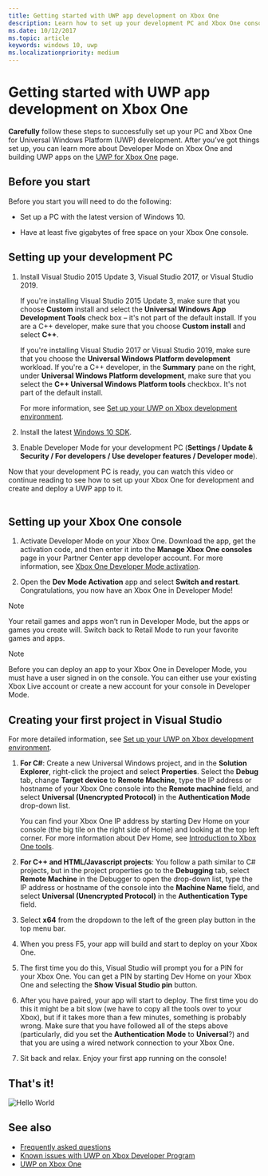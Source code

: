 ```yaml
---
title: Getting started with UWP app development on Xbox One
description: Learn how to set up your development PC and Xbox One console to get started with Universal Windows Platform (UWP) app development on Xbox One.
ms.date: 10/12/2017
ms.topic: article
keywords: windows 10, uwp
ms.localizationpriority: medium
---
```

# Getting started with UWP app development on Xbox One

**Carefully** follow these steps to successfully set up your PC and Xbox One for Universal Windows Platform (UWP) development. After you’ve got things set up, you can learn more about Developer Mode on Xbox One and building UWP apps on the [UWP for Xbox One](index.md) page. 

## Before you start

Before you start you will need to do the following:
-	Set up a PC with the latest version of Windows 10.
<!-- -	Install Microsoft Visual Studio 2015 Update 3 or Microsoft Visual Studio 2019.

    > [!NOTE]
    > Visual Studio 2019 is required if you are using the Windows 10, build 15063 SDK. -->

- Have at least five gigabytes of free space on your Xbox One console.

## Setting up your development PC

1.	Install Visual Studio 2015 Update 3, Visual Studio 2017, or Visual Studio 2019.

    If you're installing Visual Studio 2015 Update 3, make sure that you choose **Custom** install and select the **Universal Windows App Development Tools** check box – it's not part of the default install. If you are a C++ developer, make sure that you choose **Custom install** and select **C++**.

    If you're installing Visual Studio 2017 or Visual Studio 2019, make sure that you choose the **Universal Windows Platform development** workload. If you're a C++ developer, in the **Summary** pane on the right, under **Universal Windows Platform development**, make sure that you select the **C++ Universal Windows Platform tools** checkbox. It's not part of the default install.

    For more information, see [Set up your UWP on Xbox development environment](development-environment-setup.md).

2.	Install the latest [Windows 10 SDK](https://developer.microsoft.com/windows/downloads/windows-10-sdk).

3.  Enable Developer Mode for your development PC (**Settings / Update & Security / For developers / Use developer features / Developer mode**).

Now that your development PC is ready, you can watch this video or continue reading to see how to set up your Xbox One for development and create and deploy a UWP app to it.
</br>
</br>

## Setting up your Xbox One console

1.	Activate Developer Mode on your Xbox One. Download the app, get the activation code, and then enter it into the **Manage Xbox One consoles** page in your Partner Center app developer account. For more information, see [Xbox One Developer Mode activation](devkit-activation.md). 

2.	Open the **Dev Mode Activation** app and select **Switch and restart**. Congratulations, you now have an Xbox One in Developer Mode!
  
  > [!NOTE]
  > Your retail games and apps won’t run in Developer Mode, but the apps or games you create will. Switch back to Retail Mode to run your favorite games and apps.
    
  > [!NOTE]
  > Before you can deploy an app to your Xbox One in Developer Mode, you must have a user signed in on the console. You can either use your existing Xbox Live account or create a new account for your console in Developer Mode. 

## Creating your first project in Visual Studio

For more detailed information, see [Set up your UWP on Xbox development environment](development-environment-setup.md).

1.	**For C#**: Create a new Universal Windows project, and in the **Solution Explorer**, right-click the project and select **Properties**. Select the **Debug** tab, change **Target device** to **Remote Machine**, type the IP address or hostname of your Xbox One console into the **Remote machine** field, and select **Universal (Unencrypted Protocol)** in the **Authentication Mode** drop-down list.   

    You can find your Xbox One IP address by starting Dev Home on your console (the big tile on the right side of Home) and looking at the top left corner. For more information about Dev Home, see [Introduction to Xbox One tools](introduction-to-xbox-tools.md).  

2.	**For C++ and HTML/Javascript projects**: You follow a path similar to C# projects, but in the project properties go to the **Debugging** tab, select **Remote Machine** in the Debugger to open the drop-down list, type the IP address or hostname of the console into the **Machine Name** field, and select **Universal (Unencrypted Protocol)** in the **Authentication Type** field.

3. Select **x64** from the dropdown to the left of the green play button in the top menu bar.
   
4.	When you press F5, your app will build and start to deploy on your Xbox One.
  
5.	The first time you do this, Visual Studio will prompt you for a PIN for your Xbox One. You can get a PIN by starting Dev Home on your Xbox One and selecting the **Show Visual Studio pin** button.
  
6.	After you have paired, your app will start to deploy. The first time you do this it might be a bit slow (we have to copy all the tools over to your Xbox), but if it takes more than a few minutes, something is probably wrong. Make sure that you have followed all of the steps above (particularly, did you set the **Authentication Mode** to **Universal**?) and that you are using a wired network connection to your Xbox One.  

7. Sit back and relax. Enjoy your first app running on the console!  

## That's it!

![Hello World](images/getting-started-hello-world.png)

## See also  
- [Frequently asked questions](frequently-asked-questions.yml)  
- [Known issues with UWP on Xbox Developer Program](known-issues.md)
- [UWP on Xbox One](index.md) 
